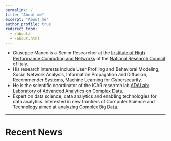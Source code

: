 ```yaml
---
permalink: /
title: "About me"
excerpt: "About me"
author_profile: true
redirect_from: 
  - /about/
  - /about.html
---
```


* Giuseppe Manco is a Senior Researcher at the [Institute of High Performance Computing and Networks](http://www.icar.cnr.it) of the [National Research Council](http://www.cnr.it) of Italy.
* His research interests include User Profiling and Behavioral Modeling, Social Network Analysis, Information Propagation and Diffusion, Recommender Systems, Machine Learning for Cybersecurity. 
* He is the scientific coordinator of the ICAR research lab [ADALab: Laboratory of Advanced Analytics on Complex Data](https://www.cnr.it/it/focus/018-5/il-laboratorio-di-analitica-avanzata-su-dati-complessi-ada-lab).
* Expert on data science, data analytics and enabling technologies for data analytics. Interested in new frontiers of Computer Science and Technology aimed at analyzing Complex Big Data. 

---

# Recent News

